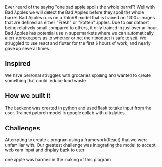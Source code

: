 Ever heard of the saying "one bad apple spoils the whole barrel"! Well with Bad Apples we will detect the Bad Apples before they spoil the whole barrel. Bad Apples runs on a YoloV8 model that is trained on 1000+ images that are defined as either "Fresh" or "Rotten" apples. Due to our dataset being relatively small compared to others, it only trained in just over an hour. Bad Apples has potential use in supermarkets where we can automatically alert storekeepers as to whether or not their product is safe to sell. We struggled to use react and flutter for the first 6 hours of work, and nearly gave up several times.

## Inspired
We have personal struggles with groceries spoiling and wanted to create something that could reduce food waste

## How we built it
The backend was created in python and used flask to take input from the user. Trained pytorch model in google collab with ultralytics.

## Challenges
Attempting to create a program using a framework(React) that we were unfamiliar with. Our greatest challenge was integrating the model to accept web cam input and display back to user.

one apple was harmed in the making of this program
